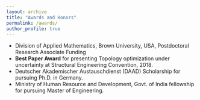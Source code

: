 ```yaml
---
layout: archive
title: "Awards and Honors"
permalink: /awards/
author_profile: true
---
```


- Division of Applied Mathematics, Brown University, USA, Postdoctoral Research Associate Funding
- **Best Paper Award** for presenting Topology optimization under uncertainty at Structural Engineering Convention, 2018.
- Deutscher Akademischer Austauschdienst (DAAD) Scholarship for pursuing Ph.D. in Germany.
- Ministry of Human Resource and Development, Govt. of India fellowship for pursuing Master of Engineering.
